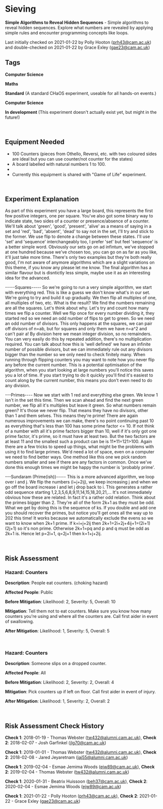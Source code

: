 # Sieving

**Simple Algorithms to Reveal Hidden Sequences** - Simple algorithms to reveal hidden sequences. Explore what numbers are revealed by applying simple rules and encounter programming concepts like loops.

Last initially checked on 2021-01-22 by Polly Hooton (prh43@cam.ac.uk) and double-checked on 2021-01-22 by Grace Exley (gae23@cam.ac.uk)

## Tags
<!--- Start Tags (DO NOT REMOVE THIS COMMENT) --->

**Computer Science**

**Maths**

**Standard** (A standard CHaOS experiment, useable for all hands-on events.)

**Computer Science**

**In development** (This experiment doesn't actually exist yet, but might in the future!)
<!--- End Tags (DO NOT REMOVE THIS COMMENT) --->

<br/>

## Equipment Needed 
- 100 Counters (pieces from Othello, Reversi, etc. with two coloured sides are ideal but you can use counter/not counter for the states)
- A board labelled with natural numbers 1 to 100.
- 
- Currently this equipment is shared with "Game of Life" experiment.

<br/>

## Experiment Explanation 

As part of this experiment you have a large board, this represents the first few positive integers, one per square. You've also got some binary way to indicate state, two sides of a counter or presence/absence of a counter. We'll talk about 'green', 'good', 'present', 'alive' as a means of saying in a set and 'red', 'bad', 'absent', 'dead' to say not in the set, I'll try and stick to the former. We use flip to denote a change between these states. I'll use 'set' and 'sequence' interchangeably too, I prefer 'set' but feel 'sequence' is a better simple word. Obviously our sets go on ad infintum, we've stopped at one hundred because we've chosen too, you can go on as far as you like, it'll just take more time. There's only two examples but they're both really good, I'm not aware of anymore algorithms which are a slight variations on this theme, if you know any please let me know. The final algorithm has a similar flavour but is disntictly less simple, maybe use it as an interesting idea for the advanced.

-----Squares-----
So we're going to run a very simple algorithm, we start with everything red. This is like a guess we don't know what's in our set. We're going to try and build it up gradually.
We then flip all multiples of one, all multiples of two, etc. What is the result?
We find the numbers remaining are all the squares. Let's think about why. Let's try and count how many times we flip a counter. Well we flip once for every number dividing it, they started red so we need an odd number of flips to get to green. So we need an odd number of divisors. This only happens at the squares, we can pair off divisors of n=ab, but for squares and only them we have n=a^2 and can't pair a!
By division here we mean integer division, so no remainders.
You can very easily do this by repeated addition, there's no multiplication required.
You can talk about how this is 'well defined' we have an infinite number of possible divisors, but we can immediately rule out any divisors bigger than the number so we only need to check finitely many. When running through flipping counters you may want to note how you never flip any before the current number. This is a potential optimisation of the algorithm, when you start looking at large numbers you'll notice this saves you a lot of time. If you start trying to do it quickly you'll find it's easiest to count along by the current number, this means you don't even need to do any division.

---Primes----
Now we start with 1 red and everything else green. We know 1 isn't in the set this time. Then we scan ahead and find the next green number, we flip all it's multiples but leave it green. So what numbers remain green? It's those we never flip. That means they have no divisors, other than 1 and them selves. This means they're prime! 
There are again numerous improvements we can make, there's no point continuing past 10 as everything that's less than 100 has some prime factor <= 10. If not think of a number with all it's prime factors bigger than 10, well if it's only got one prime factor, it's prime, so it must have at least two. But the two factors are at least 11 and the smallest such a product can be is 11*11=121>100. 
Again there are a few tricks to speed up things, what might be the problems with using it to find large primes. We'd need a lot of space, even on a computer we need to find better ways. 
One method like this one we pick random numbers smaller and see if there are any factors in common. Once we've done this enough times we might be happy the number is 'probably prime'.

---Sundaram (Prime(ish))----- 
This is a more advanced algorithm, we loop over i and j. We flip the numbers (i+j+2ij), we keep increasing j and when we go off the board increase i and let j drop back to i. This generates a rather odd sequence starting 1,2,3,5,6,8,9,11,14,15,18,20,21,...
It's not immediately obvious how these are related. In fact it's a rather odd relation. Think about the primes bigger than 2. They're all of the form 2k+1 as they must be odd. What we get by doing this is the sequence of ks. If you double and add one you should recover the primes, but notice you'll get ones all the way up to 202 this time!
It works because we automatically exclude the evens so we want to know when 2k+1 prime. If k=i+j+2ij then 2k+1=2i+2j+4ij+1=(2i+1)(2j+1) so it's non prime. Otherwise 2k+1=pq and p and q must be odd as 2k+1 is. Hence let p=2i+1, q=2j+1 then k=1+j+2ij.


<br/>

## Risk Assessment

### **Hazard**: Counters

**Description**: People eat counters. (choking hazard)

**Affected People**: Public

**Before Mitigation**: Likelihood: 2, Severity: 5, Overall: 10

**Mitigation**: Tell them not to eat counters. Make sure you know how many counters you're using and where all the counters are.
Call first aider in event of swallowing.

**After Mitigation**: Likelihood: 1, Severity: 5, Overall: 5

<br/>

### **Hazard**: Counters

**Description**: Someone slips on a dropped counter.

**Affected People**: All

**Before Mitigation**: Likelihood: 2, Severity: 2, Overall: 4

**Mitigation**: Pick counters up if left on floor.
Call first aider in event of injury.

**After Mitigation**: Likelihood: 1, Severity: 2, Overall: 2

<br/>

## Risk Assessment Check History 

**Check 1**: 2018-01-19 - Thomas Webster (tw432@alumni.cam.ac.uk), **Check 2**: 2018-02-07 - Josh Garfinkel (jlg70@cam.ac.uk)

**Check 1**: 2019-01-01 - Thomas Webster (tw432@alumni.cam.ac.uk), **Check 2**: 2018-02-08 - Jared Jeyaretnam (jaj55@alumni.cam.ac.uk)

**Check 1**: 2019-02-04 - Esmae Jemima Woods (ejw89@cam.ac.uk), **Check 2**: 2019-02-04 - Thomas Webster (tw432@alumni.cam.ac.uk)

**Check 1**: 2020-01-31 - Beatrix Huissoon (beh37@cam.ac.uk), **Check 2**: 2020-02-04 - Esmae Jemima Woods (ejw89@cam.ac.uk)

**Check 1**: 2021-01-22 - Polly Hooton (prh43@cam.ac.uk), **Check 2**: 2021-01-22 - Grace Exley (gae23@cam.ac.uk)